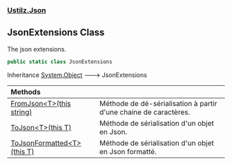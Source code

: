 ### [Ustilz.Json](Ustilz.Json.md 'Ustilz.Json')

## JsonExtensions Class

The json extensions.

```csharp
public static class JsonExtensions
```

Inheritance [System.Object](https://docs.microsoft.com/en-us/dotnet/api/System.Object 'System.Object') &#129106; JsonExtensions

| Methods | |
| :--- | :--- |
| [FromJson&lt;T&gt;(this string)](Ustilz.Json.JsonExtensions.FromJson_T_(thisstring).md 'Ustilz.Json.JsonExtensions.FromJson<T>(this string)') | Méthode de dé-sérialisation à partir d'une chaine de caractères. |
| [ToJson&lt;T&gt;(this T)](Ustilz.Json.JsonExtensions.ToJson_T_(thisT).md 'Ustilz.Json.JsonExtensions.ToJson<T>(this T)') | Méthode de sérialisation d'un objet en Json. |
| [ToJsonFormatted&lt;T&gt;(this T)](Ustilz.Json.JsonExtensions.ToJsonFormatted_T_(thisT).md 'Ustilz.Json.JsonExtensions.ToJsonFormatted<T>(this T)') | Méthode de sérialisation d'un objet en Json formatté. |
